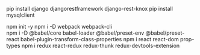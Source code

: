 pip install django djangorestframework django-rest-knox
pip install mysqlclient


npm init -y
npm i -D webpack webpack-cli                                                                                   
npm i -D @babel/core babel-loader @babel/preset-env @babel/preset-react babel-plugin-transform-class-properties
npm i react react-dom prop-types
npm i redux react-redux redux-thunk redux-devtools-extension
